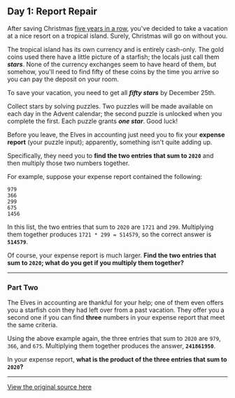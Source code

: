 ## Day 1: Report Repair

After saving Christmas [five years in a row](https://adventofcode.com/events), you've decided to take a vacation at a nice resort on a tropical island. Surely, Christmas will go on without you.

The tropical island has its own currency and is entirely cash-only.  The gold coins used there have a little picture of a starfish; the locals just call them _**stars**_. None of the currency exchanges seem to have heard of them, but somehow, you'll need to find fifty of these coins by the time you arrive so you can pay the deposit on your room.

To save your vacation, you need to get all _**fifty stars**_ by December 25th.

Collect stars by solving puzzles.  Two puzzles will be made available on each day in the Advent calendar; the second puzzle is unlocked when you complete the first.  Each puzzle grants _**one star**_. Good luck!

Before you leave, the Elves in accounting just need you to fix your **expense report** (your puzzle input); apparently, something isn't quite adding up.

Specifically, they need you to **find the two entries that sum to `2020`** and then multiply those two numbers together.

For example, suppose your expense report contained the following:

```1721
979
366
299
675
1456
```

In this list, the two entries that sum to `2020` are `1721` and `299`. Multiplying them together produces `1721 * 299 = 514579`, so the correct answer is <code><b>514579</b></code>.

Of course, your expense report is much larger. <b>Find the two entries that sum to `2020`; what do you get if you multiply them together?</b>

---

### Part Two

The Elves in accounting are thankful for your help; one of them even offers you a starfish coin they had left over from a past vacation. They offer you a second one if you can find <b>three</b> numbers in your expense report that meet the same criteria.

Using the above example again, the three entries that sum to `2020` are `979`, `366`, and `675`. Multiplying them together produces the answer, <code><b>241861950</b></code>.

In your expense report, **what is the product of the three entries that sum to `2020`?**

---

[View the original source here](https://adventofcode.com/2020/day/1)